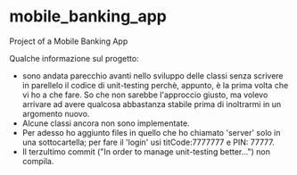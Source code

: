 # mobile_banking_app
Project of a Mobile Banking App

Qualche informazione sul progetto:
- sono andata parecchio avanti nello sviluppo delle classi senza scrivere in parellelo il codice di unit-testing perchè, appunto, è la prima volta che vi ho a che fare. So che non sarebbe l'approccio giusto, ma volevo arrivare ad avere qualcosa abbastanza stabile prima di inoltrarmi in un argomento nuovo.
- Alcune classi ancora non sono implementate.
- Per adesso ho aggiunto files in quello che ho chiamato 'server' solo in una sottocartella; per fare il 'login' usi titCode:7777777 e PIN: 77777.
- Il terzultimo commit ("In order to manage unit-testing better...") non compila.
